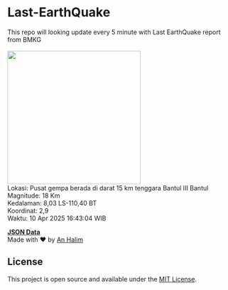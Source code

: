 # Last-EarthQuake
This repo will looking update every 5 minute with Last EarthQuake report from BMKG
<br>
<br>
<img src="undefined" width="300"/>
<br>
Lokasi: Pusat gempa berada di darat 15 km tenggara Bantul  III Bantul <br>
Magnitude: 18 Km <br>
Kedalaman: 8,03 LS-110,40 BT <br>
Koordinat: 2,9 <br>
Waktu: 10 Apr 2025 16:43:04 WIB <br>

<a href="./data/data.json">**JSON Data**</a>
<br>
Made with ❤️ by <a href="https://github.com/an-halim">An Halim</a>
## License

This project is open source and available under the [MIT License](LICENSE).
